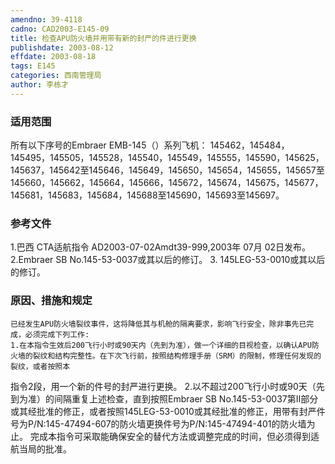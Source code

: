 ```yaml
---
amendno: 39-4118
cadno: CAD2003-E145-09
title: 检查APU防火墙并用带有新的封严的件进行更换
publishdate: 2003-08-12
effdate: 2003-08-18
tags: E145
categories: 西南管理局
author: 李栋才
---
```


### 适用范围 
所有以下序号的Embraer EMB-145（）系列飞机：
145462，145484，145495，145505，145528，145540，145549，145555，145590，145625，145637，145642至145646，145649，145650，145654，145655，145657至145660，145662，145664，145666，145672，145674，145675，145677，145681，145683，145684，145688至145690，145693至145697。

### 参考文件
1.巴西 CTA适航指令 AD2003-07-02Amdt39-999,2003年 07月 02日发布。 
2.Embraer
 SB No.145-53-0037或其以后的修订。 
3.
145LEG-53-0010或其以后的修订。


### 原因、措施和规定 
    已经发生APU防火墙裂纹事件，这将降低其与机舱的隔离要求，影响飞行安全，除非事先已完成，必须完成下列工作: 
    1.在本指令生效后200飞行小时或90天内（先到为准），做一个详细的目视检查，以确认APU防火墙的裂纹和结构完整性。在下次飞行前，按照结构修理手册（SRM）的限制，修理任何发现的裂纹，或者按照本
  
指令2段，用一个新的件号的封严进行更换。 
    2.以不超过200飞行小时或90天（先到为准）的间隔重复上述检查，直到按照Embraer SB No.145-53-0037第Ⅱ部分或其经批准的修正，或者按照145LEG-53-0010或其经批准的修正，用带有封严件号为P/N:145-47494-607的防火墙更换件号为P/N:145-47494-401的防火墙为止。 
    完成本指令可采取能确保安全的替代方法或调整完成的时间，但必须得到适航当局的批准。
